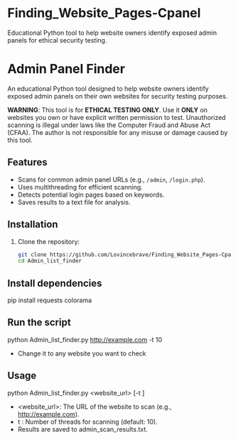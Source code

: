 # Finding_Website_Pages-Cpanel
Educational Python tool to help website owners identify exposed admin panels for ethical security testing.

# Admin Panel Finder

An educational Python tool designed to help website owners identify exposed admin panels on their own websites for security testing purposes.

**WARNING**: This tool is for **ETHICAL TESTING ONLY**. Use it **ONLY** on websites you own or have explicit written permission to test. Unauthorized scanning is illegal under laws like the Computer Fraud and Abuse Act (CFAA). The author is not responsible for any misuse or damage caused by this tool.

## Features
- Scans for common admin panel URLs (e.g., `/admin`, `/login.php`).
- Uses multithreading for efficient scanning.
- Detects potential login pages based on keywords.
- Saves results to a text file for analysis.

## Installation
1. Clone the repository:
   ```bash
   git clone https://github.com/Lovincebrave/Finding_Website_Pages-Cpanel.git
   cd Admin_list_finder

## Install dependencies
pip install requests colorama

## Run the script
python Admin_list_finder.py http://example.com -t 10
- Change it to any website you want to check 

## Usage
python Admin_list_finder.py <website_url> [-t <threads>]
- <website_url>: The URL of the website to scan (e.g., http://example.com).
- t <threads>: Number of threads for scanning (default: 10).
- Results are saved to admin_scan_results.txt.







